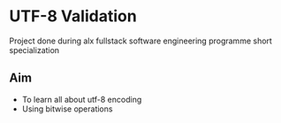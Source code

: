 # UTF-8 Validation

Project done during alx fullstack software engineering programme short specialization

## Aim

- To learn all about utf-8 encoding
- Using bitwise operations
